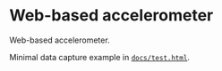 # Web-based accelerometer

Web-based accelerometer.

Minimal data capture example in [`docs/test.html`](https://digitalinteraction.github.io/web-accelerometer/test.html).
